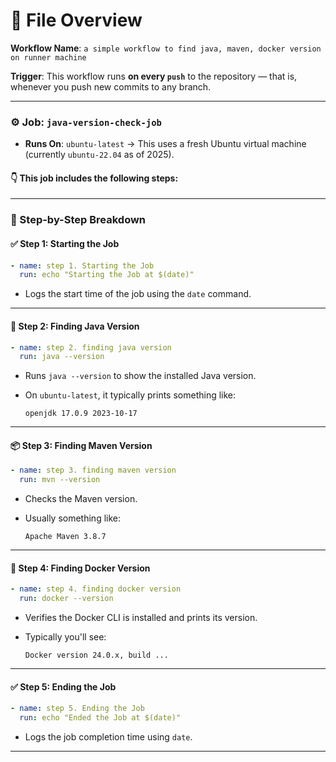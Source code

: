 # 📄 **File Overview**

**Workflow Name**:
`a simple workflow to find java, maven, docker version on runner machine`

**Trigger**:
This workflow runs **on every `push`** to the repository — that is, whenever you push new commits to any branch.

---

### ⚙️ **Job: `java-version-check-job`**

* **Runs On**: `ubuntu-latest`
  → This uses a fresh Ubuntu virtual machine (currently `ubuntu-22.04` as of 2025).

#### 👇 This job includes the following steps:

---

### 🧩 Step-by-Step Breakdown

#### ✅ **Step 1: Starting the Job**

```yaml
- name: step 1. Starting the Job
  run: echo "Starting the Job at $(date)"
```

* Logs the start time of the job using the `date` command.

---

#### 🧪 **Step 2: Finding Java Version**

```yaml
- name: step 2. finding java version
  run: java --version
```

* Runs `java --version` to show the installed Java version.
* On `ubuntu-latest`, it typically prints something like:

  ```
  openjdk 17.0.9 2023-10-17
  ```

---

#### 📦 **Step 3: Finding Maven Version**

```yaml
- name: step 3. finding maven version
  run: mvn --version
```

* Checks the Maven version.
* Usually something like:

  ```
  Apache Maven 3.8.7
  ```

---

#### 🐳 **Step 4: Finding Docker Version**

```yaml
- name: step 4. finding docker version
  run: docker --version
```

* Verifies the Docker CLI is installed and prints its version.
* Typically you'll see:

  ```
  Docker version 24.0.x, build ...
  ```

---

#### ✅ **Step 5: Ending the Job**

```yaml
- name: step 5. Ending the Job
  run: echo "Ended the Job at $(date)"
```

* Logs the job completion time using `date`.

---
